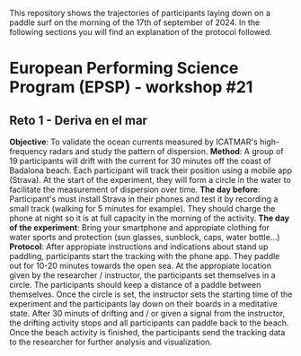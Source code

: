 This repository shows the trajectories of participants laying down on a paddle surf on the morning of the 17th of september of 2024. In the following sections you will find an explanation of the protocol followed.
# European Performing Science Program (EPSP) - workshop #21
## Reto 1 - Deriva en el mar
**Objective**: To validate the ocean currents measured by ICATMAR's high-frequency radars and study the pattern of dispersion.
**Method**: A group of 19 participants will drift with the current for 30 minutes off the coast of Badalona beach. Each participant will track their position using a mobile app (Strava). At the start of the experiment, they will form a circle in the water to facilitate the measurement of dispersion over time.
**The day before**: Participant's must install Strava in their phones and test it by recording a small track (walking for 5 minutes for example). They should charge the phone at night so it is at full capacity in the morning of the activity.
**The day of the experiment**: Bring your smartphone and appropiate clothing for water sports and protection (sun glasses, sunblock, caps, water bottle...)
**Protocol**: After appropiate instructions and indications about stand up paddling, participants start the tracking with the phone app. They paddle out for 10-20 minutes towards the open sea. At the appropiate location given by the researcher / instructor, the participants set themselves in a circle. The participants should keep a distance of a paddle between themselves. Once the circle is set, the instructor sets the starting time of the experiment and the participants lay down on their boards in a meditative state. After 30 minuts of drifting and / or given a signal from the instructor, the drifting activity stops and all participants can paddle back to the beach. Once the beach activity is finished, the participants send the tracking data to the researcher for further analysis and visualization.
